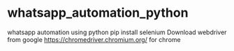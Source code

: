 # whatsapp_automation_python
whatsapp automation using python
pip install selenium
Download webdriver from google 
https://chromedriver.chromium.org/ for chrome 
